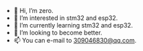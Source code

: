 - 👋 Hi, I’m zero.
- 👀 I’m interested in stm32 and esp32.
- 🌱 I’m currently learning stm32 and esp32.
- 💞️ I’m looking to become better.
- 📫 You can e-mail to 309046830@qq.com.

<!---
lingdayou/lingdayou is a ✨ special ✨ repository because its `README.md` (this file) appears on your GitHub profile.
You can click the Preview link to take a look at your changes.
--->
